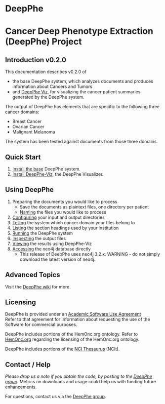 DeepPhe
=======

# Cancer Deep Phenotype Extraction (DeepPhe) Project
## Introduction v0.2.0

This documentation describes v0.2.0 of
* the base DeepPhe system, which analyzes documents and produces information about Cancers and Tumors
* and [DeepPhe Viz](https://github.com/DeepPhe/DeepPhe-Viz), for visualizing the cancer patient summaries generated by the DeepPhe system.

The output of DeepPhe has elements that are specific to the following three cancer domains:
* Breast Cancer
* Ovarian Cancer
* Malignant Melanoma

The system has been tested against documents from those three domains.

## Quick Start
1. [Install the base](../../wiki/Quick-Start) DeepPhe system.
2. [Install DeepPhe-Viz](../../../DeepPhe-Viz/blob/master/README.md), the DeepPhe Visualizer.


## Using DeepPhe
1. Preparing the documents you would like to process
    - Save the documents as plaintext files, one directory per patient 
    - [Naming](../../wiki/Naming-Input-Files) the files you would like to process
2. [Configuring](../../wiki/Input-and-Output-Directories) your input and output directories
3. [Telling](../../wiki/Cancer-Domains) the system which cancer domain your files belong to
4. [Listing](../../wiki/Section-Headings) the section headings used by your institution
2. [Running](../../wiki/Quick-Start) the DeepPhe system
3. [Inspecting](../../wiki/DeepPhe-Output) the output files
4. [Viewing](../../../DeepPhe-Viz/blob/master/README.md) the results using DeepPhe-Viz
5. [Accessing](../../wiki/Quick-Start#output-data-in-neo4j) the neo4j database directly  
    - This release of DeepPhe uses neo4j 3.2.x. WARNING - do not simply download the latest version of neo4j.

## Advanced Topics
Visit the [DeepPhe wiki](../../wiki/Advanced-Topics) for more.

## Licensing
DeepPhe is provided under an [Academic Software Use Agreement](LICENSE)  
Refer to that agreement for information about requesting the use of the Software for commercial purposes.

DeepPhe includes portions of the HemOnc.org ontology. Refer to [HemOnc.org](https://hemonc.org/wiki/Ontology) regarding the licensing of the HemOnc.org ontology.

DeepPhe includes portions of the [NCI Thesaurus](https://ncit.nci.nih.gov/ncitbrowser/) (NCIt).

## Contact / Help
_Please drop us a note if you obtain the code, by posting to the [DeepPhe group]( https://groups.google.com/forum/#!forum/deepphe)_.  Metrics on downloads and usage could help us with funding future enhancements.

For questions, contact us via the [DeepPhe group]( https://groups.google.com/forum/#!forum/deepphe).
